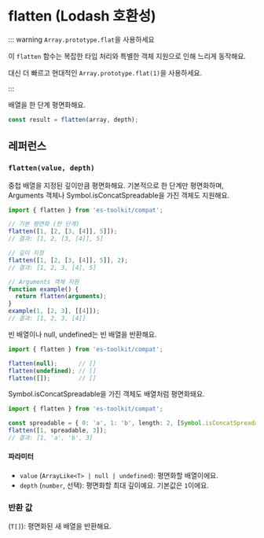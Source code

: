 # flatten (Lodash 호환성)

::: warning `Array.prototype.flat`을 사용하세요

이 `flatten` 함수는 복잡한 타입 처리와 특별한 객체 지원으로 인해 느리게 동작해요.

대신 더 빠르고 현대적인 `Array.prototype.flat(1)`을 사용하세요.

:::

배열을 한 단계 평면화해요.

```typescript
const result = flatten(array, depth);
```

## 레퍼런스

### `flatten(value, depth)`

중첩 배열을 지정된 깊이만큼 평면화해요. 기본적으로 한 단계만 평면화하며, Arguments 객체나 Symbol.isConcatSpreadable을 가진 객체도 지원해요.

```typescript
import { flatten } from 'es-toolkit/compat';

// 기본 평면화 (한 단계)
flatten([1, [2, [3, [4]], 5]]);
// 결과: [1, 2, [3, [4]], 5]

// 깊이 지정
flatten([1, [2, [3, [4]], 5]], 2);
// 결과: [1, 2, 3, [4], 5]

// Arguments 객체 지원
function example() {
  return flatten(arguments);
}
example(1, [2, 3], [[4]]);
// 결과: [1, 2, 3, [4]]
```

빈 배열이나 null, undefined는 빈 배열을 반환해요.

```typescript
import { flatten } from 'es-toolkit/compat';

flatten(null);      // []
flatten(undefined); // []
flatten([]);        // []
```

Symbol.isConcatSpreadable을 가진 객체도 배열처럼 평면화돼요.

```typescript
import { flatten } from 'es-toolkit/compat';

const spreadable = { 0: 'a', 1: 'b', length: 2, [Symbol.isConcatSpreadable]: true };
flatten([1, spreadable, 3]);
// 결과: [1, 'a', 'b', 3]
```

#### 파라미터

- `value` (`ArrayLike<T> | null | undefined`): 평면화할 배열이에요.
- `depth` (`number`, 선택): 평면화할 최대 깊이예요. 기본값은 `1`이에요.

### 반환 값

(`T[]`): 평면화된 새 배열을 반환해요.
